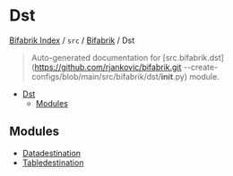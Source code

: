 # Dst

[Bifabrik Index](../../../README.md#bifabrik-index) /
`src` /
[Bifabrik](../index.md#bifabrik) /
Dst

> Auto-generated documentation for [src.bifabrik.dst](https://github.com/rjankovic/bifabrik.git --create-configs/blob/main/src/bifabrik/dst/__init__.py) module.

- [Dst](#dst)
  - [Modules](#modules)

## Modules

- [Datadestination](./DataDestination.md)
- [Tabledestination](./TableDestination.md)